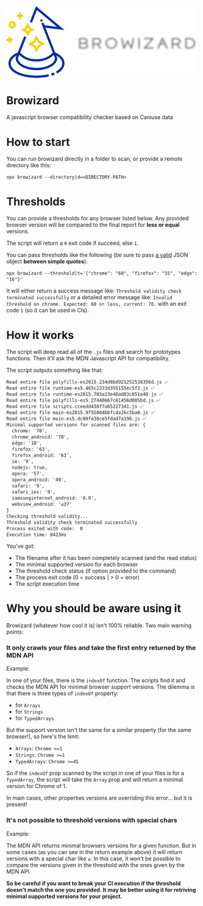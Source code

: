 <img src="assets/logo.png" width="500" />

# Browizard
A javascript browser compatibility checker based on Caniuse data

# How to start
You can run browizard directly in a folder to scan, or provide a remote directory like this:

```
npx browizard --directory|d=<DIRECTORY-PATH>
```

# Thresholds
You can provide a thresholds for any browser listed below. Any provided browser version will be compared to the final report for **less or equal** versions.

The script will return a `0` exit code if succeed, else `1`.

You can pass thresholds like the following (be sure to pass [a valid](https://jsonlint.com/) JSON object **between simple quotes**):
```
npx browizard --threshold|t='{"chrome": "60", "firefox": "55", "edge": "16"}'
```

It will either return a success message like: `Threshold validity check terminated successfully` or a detailed error message like: `Invalid threshold on chrome. Expected: 60 or less, current: 70.` with an exit code `1` (so it can be used in CIs).

# How it works
The script will deep read all of the `.js` files and search for prototypes functions. Then it'll ask the MDN Javascript API for compatibility.

The script outputs something like that:
```
Read entire file polyfills-es2015.234d8bd921252538356d.js ✅
Read entire file runtime-es5.465c2333d355155ec5f3.js ✅
Read entire file runtime-es2015.703a23e48ad83c851e49.js ✅
Read entire file polyfills-es5.27440667c81456d005bd.js ✅
Read entire file scripts.cceedd438f7a65227341.js ✅
Read entire file main-es2015.9f55004bbfcda26c5ba0.js ✅
Read entire file main-es5.dc80fe38ce5fdad7a196.js ✅
Minimal supported versions for scanned files are: {
  chrome: '70',
  chrome_android: '70',
  edge: '18',
  firefox: '63',
  firefox_android: '63',
  ie: '9',
  nodejs: true,
  opera: '57',
  opera_android: '49',
  safari: '9',
  safari_ios: '9',
  samsunginternet_android: '8.0',
  webview_android: '≤37'
}
Checking threshold validity...
Threshold validity check terminated successfully
Process exited with code:  0
Execution time: 8423ms
```
You've got:
* The filename after it has been completely scanned (and the read status)
* The minimal supported version for each browser
* The threshold check status (if option provided to the command)
* The process exit code (0 = success | > 0 = error)
* The script execution time

# Why you should be aware using it

Browizard (whatever how cool it is) isn't 100% reliable. Two main warning points:

### It only crawls your files and take the **first** entry returned by the MDN API
Example:

In one of your files, there is the `indexOf` function. The scripts find it and checks the MDN API for minimal browser support versions. The dilemma is that there is three types of `indexOf` property:
* for `Arrays`
* for `Strings`
* for `TypedArrays`

But the support version isn't the same for a similar property (for the same browser!), so here's the limit:
* `Arrays`: `Chrome >=1`
* `Strings`: `Chrome >=1`
* `TypedArrays`: `Chrome >=45`

So if the `indexOf` prop scanned by the script in one of your files is for a `TypedArray`, the script will take the `Array` prop and will return a minimal version for Chrome of 1.

In main cases, other properties versions are overriding this error... but it is present!

### It's not possible to threshold versions with special chars
Example:

The MDN API returns minimal browsers versions for a given function. But in some cases (as you can see in the return example above) it will return versions with a special char like `≤`. In this case, it won't be possible to compare the versions given in the threshold with the ones given by the MDN API.


**So be careful if you want to break your CI execution if the threshold doesn't match the one you provided. It may be better using it for retriving minimal supported versions for your project.**

